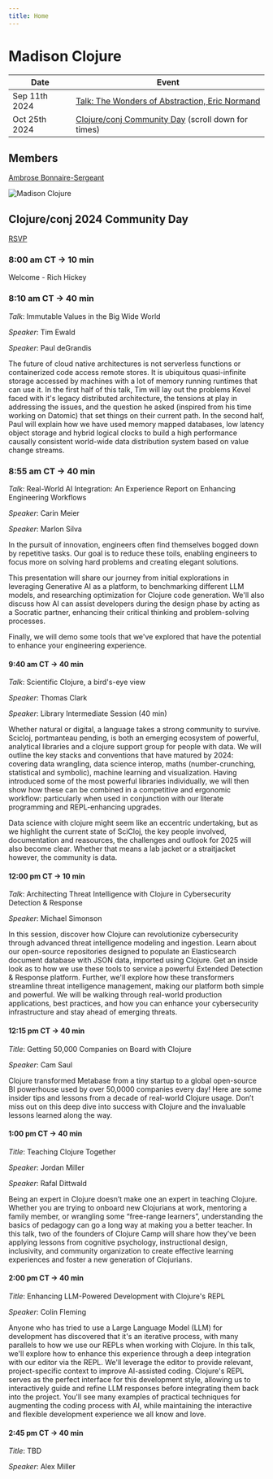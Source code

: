 ```yaml
---
title: Home
---
```


# Madison Clojure

| Date | Event  |
| ------------- | ------------- |
| Sep 11th 2024 | [Talk: The Wonders of Abstraction, Eric Normand](https://www.meetup.com/madison-clojure-meetup/events/301041832/) |
| Oct 25th 2024 | [Clojure/conj Community Day](https://www.meetup.com/madison-clojure-meetup/events/301052487/) (scroll down for times) |

<!--
| 2024-08-07 | (Past) [Talk: Reconsidering Malli Scope, by Ambrose Bonnaire-Sergeant](https://www.meetup.com/madison-clojure-meetup/events/302380344/) |
| Aug 29th 2024 | (Past) [Talk: TBA, by Ambrose Bonnaire-Sergeant](https://www.meetup.com/madison-clojure-meetup/events/302948127) |
| 2024-10-02 | TBD |
| 2024-11-06 | TBD |
| 2024-12-04 | TBD |
-->

## Members

[Ambrose Bonnaire-Sergeant](https://ambrosebs.com/)

![Madison Clojure](images/madclj-logo.jpg)

## Clojure/conj 2024 Community Day

[RSVP](https://www.meetup.com/madison-clojure-meetup/events/301052487/)

### 8:00 am CT → 10 min
Welcome - Rich Hickey

### 8:10 am CT → 40 min

*Talk*: Immutable Values in the Big Wide World

*Speaker*: Tim Ewald

*Speaker*: Paul deGrandis

The future of cloud native architectures is not serverless functions or containerized code access remote stores. It is ubiquitous quasi-infinite storage accessed by machines with a lot of memory running runtimes that can use it. In the first half of this talk, Tim will lay out the problems Kevel faced with it's legacy distributed architecture, the tensions at play in addressing the issues, and the question he asked (inspired from his time working on Datomic) that set things on their current path. In the second half, Paul will explain how we have used memory mapped databases, low latency object storage and hybrid logical clocks to build a high performance causally consistent world-wide data distribution system based on value change streams.

### 8:55 am CT → 40 min

*Talk*: Real-World AI Integration: An Experience Report on Enhancing Engineering Workflows

*Speaker*: Carin Meier

*Speaker*: Marlon Silva

In the pursuit of innovation, engineers often find themselves bogged down by repetitive tasks. Our goal is to reduce these toils, enabling engineers to focus more on solving hard problems and creating elegant solutions.

This presentation will share our journey from initial explorations in leveraging Generative AI as a platform, to benchmarking different LLM models, and researching optimization for Clojure code generation. We'll also discuss how AI can assist developers during the design phase by acting as a Socratic partner, enhancing their critical thinking and problem-solving processes.

Finally, we will demo some tools that we've explored that have the potential to enhance your engineering experience.

#### 9:40 am CT → 40 min

*Talk*: Scientific Clojure, a bird's-eye view

*Speaker*: Thomas Clark

*Speaker*: Library Intermediate Session (40 min)

Whether natural or digital, a language takes a strong community to survive. Scicloj, portmanteau pending, is both an emerging ecosystem of powerful, analytical libraries and a clojure support group for people with data. We will outline the key stacks and conventions that have matured by 2024: covering data wrangling, data science interop, maths (number-crunching, statistical and symbolic), machine learning and visualization. Having introduced some of the most powerful libraries individually, we will then show how these can be combined in a competitive and ergonomic workflow: particularly when used in conjunction with our literate programming and REPL-enhancing upgrades.

Data science with clojure might seem like an eccentric undertaking, but as we highlight the current state of SciCloj, the key people involved, documentation and reasources, the challenges and outlook for 2025 will also become clear. Whether that means a lab jacket or a straitjacket however, the community is data.

#### 12:00 pm CT → 10 min

*Talk*: Architecting Threat Intelligence with Clojure in Cybersecurity Detection & Response

*Speaker*: Michael Simonson

In this session, discover how Clojure can revolutionize cybersecurity through advanced threat intelligence modeling and ingestion. Learn about our open-source repositories designed to populate an Elasticsearch document database with JSON data, imported using Clojure. Get an inside look as to how we use these tools to service a powerful Extended Detection & Response platform. Further, we'll explore how these transformers streamline threat intelligence management, making our platform both simple and powerful. We will be walking through real-world production applications, best practices, and how you can enhance your cybersecurity infrastructure and stay ahead of emerging threats.

#### 12:15 pm CT → 40 min

*Title*: Getting 50,000 Companies on Board with Clojure

*Speaker*: Cam Saul

Clojure transformed Metabase from a tiny startup to a global open-source BI powerhouse used by over 50,0000 companies every day! Here are some insider tips and lessons from a decade of real-world Clojure usage. Don’t miss out on this deep dive into success with Clojure and the invaluable lessons learned along the way.

#### 1:00 pm CT → 40 min

*Title*: Teaching Clojure Together

*Speaker*: Jordan Miller

*Speaker*: Rafal Dittwald

Being an expert in Clojure doesn’t make one an expert in teaching Clojure. Whether you are trying to onboard new Clojurians at work, mentoring a family member, or wrangling some “free-range learners”, understanding the basics of pedagogy can go a long way at making you a better teacher. In this talk, two of the founders of Clojure Camp will share how they’ve been applying lessons from cognitive psychology, instructional design, inclusivity, and community organization to create effective learning experiences and foster a new generation of Clojurians.


#### 2:00 pm CT → 40 min

*Title*: Enhancing LLM-Powered Development with Clojure's REPL

*Speaker*: Colin Fleming

Anyone who has tried to use a Large Language Model (LLM) for development has discovered that it's an iterative process, with many parallels to how we use our REPLs when working with Clojure. In this talk, we'll explore how to enhance this experience through a deep integration with our editor via the REPL. We'll leverage the editor to provide relevant, project-specific context to improve AI-assisted coding. Clojure's REPL serves as the perfect interface for this development style, allowing us to interactively guide and refine LLM responses before integrating them back into the project. You'll see many examples of practical techniques for augmenting the coding process with AI, while maintaining the interactive and flexible development experience we all know and love.


#### 2:45 pm CT → 40 min

*Title*: TBD

*Speaker*: Alex Miller
